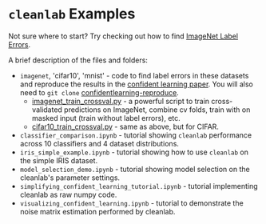 # ``cleanlab`` Examples

Not sure where to start? Try checking out how to find [ImageNet Label Errors](https://github.com/cgnorthcutt/cleanlab/blob/master/examples/imagenet/imagenet_train_label_errors.ipynb).


A brief description of the files and folders:
* `imagenet`, 'cifar10', 'mnist' - code to find label errors in these datasets and reproduce the results in the [confident learning paper](https://arxiv.org/abs/1911.00068). You will also need to `git clone` [confidentlearning-reproduce](https://github.com/cgnorthcutt/confidentlearning-reproduce).
  - [imagenet_train_crossval.py](https://github.com/cgnorthcutt/cleanlab/blob/master/examples/imagenet/imagenet_train_crossval.py) - a powerful script to train cross-validated predictions on ImageNet, combine cv folds, train with on masked input (train without label errors), etc.
  - [cifar10_train_crossval.py](https://github.com/cgnorthcutt/cleanlab/blob/master/examples/cifar10/cifar10_train_crossval.py) - same as above, but for CIFAR.
* `classifier_comparison.ipynb` - tutorial showing `cleanlab` performance across 10 classifiers and 4 dataset distributions.
* `iris_simple_example.ipynb` - tutorial showing how to use `cleanlab` on the simple IRIS dataset.
* `model_selection_demo.ipynb` - tutorial showing model selection on the cleanlab's parameter settings.
* `simplifying_confident_learning_tutorial.ipynb` - tutorial implementing cleanlab as raw numpy code.
* `visualizing_confident_learning.ipynb` - tutorial to demonstrate the noise matrix estimation performed by cleanlab.
